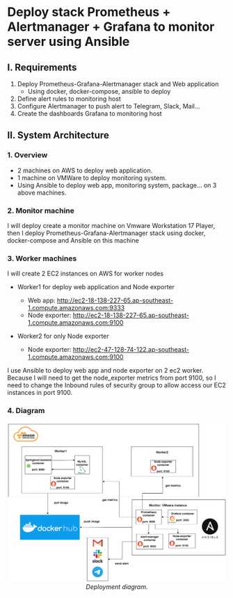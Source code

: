 # Deploy stack Prometheus + Alertmanager + Grafana to monitor server using Ansible

## I. Requirements

1. Deploy Prometheus-Grafana-Alertmanager stack and Web application
   * Using docker, docker-compose, ansible to deploy
2. Define alert rules to monitoring host
3. Configure Alertmanager to push alert to Telegram, Slack, Mail...
4. Create the dashboards Grafana to monitoring host

## II. System Architecture

### 1. Overview
   * 2 machines on AWS to deploy web application.
   * 1 machine on VMWare to deploy monitoring system.
   * Using Ansible to deploy web app, monitoring system, package... on 3 above machines.
     
### 2. Monitor machine
I will deploy create a monitor machine on Vmware Workstation 17 Player, then I deploy Prometheus-Grafana-Alertmanager stack using docker, docker-compose and Ansible on this machine

### 3. Worker machines
I will create 2 EC2 instances on AWS for worker nodes
- Worker1 for deploy web application and Node exporter
  - Web app: http://ec2-18-138-227-65.ap-southeast-1.compute.amazonaws.com:9333
  - Node exporter: http://ec2-18-138-227-65.ap-southeast-1.compute.amazonaws.com:9100
    
- Worker2 for only Node exporter
  - Node exporter: http://ec2-47-128-74-122.ap-southeast-1.compute.amazonaws.com:9100

I use Ansible to deploy web app and node exporter on 2 ec2 worker. Because I will need to get the node_exporter metrics from port 9100, so I need to change the Inbound rules of security group to allow access our EC2 instances in port 9100.

### 4. Diagram

<div align="center">
  <img width="1500" src="assets/diagram.png" alt="Diagram">
</div>

<div align="center">
  <i>Deployment diagram.</i>
</div>
